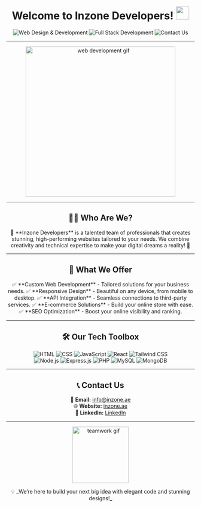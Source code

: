 <h1 align="center"> Welcome to Inzone Developers! <img src="https://media.giphy.com/media/hvRJCLFzcasrR4ia7z/giphy.gif" width="35"></h1>

<p align="center">
  <img src="https://img.shields.io/badge/Web_Design-Development-blue?style=for-the-badge&logo=html5&logoColor=white" alt="Web Design & Development" />
  <img src="https://img.shields.io/badge/Full--Stack_Experts-green?style=for-the-badge&logo=node.js&logoColor=white" alt="Full Stack Development" />
  <img src="https://img.shields.io/badge/Contact-Us-orange?style=for-the-badge&logo=gmail&logoColor=white" alt="Contact Us" />
</p>

---

<p align="center">
  <img src="https://media.giphy.com/media/l46CkATpdyLwLI7vi/giphy.gif" width="400" alt="web development gif">
</p>

---

<h2 align="center">👨‍💻 Who Are We?</h2>

<p align="center">
🌟 **Inzone Developers** is a talented team of professionals that creates stunning, high-performing websites tailored to your needs. We combine creativity and technical expertise to make your digital dreams a reality! 🌟
</p>

---

<h2 align="center">🎯 What We Offer</h2>

<p align="center">
✅ **Custom Web Development** - Tailored solutions for your business needs.  
✅ **Responsive Design** - Beautiful on any device, from mobile to desktop.  
✅ **API Integration** - Seamless connections to third-party services.  
✅ **E-commerce Solutions** - Build your online store with ease.  
✅ **SEO Optimization** - Boost your online visibility and ranking.  
</p>

---

<h2 align="center">🛠️ Our Tech Toolbox</h2>

<p align="center">
  <img src="https://img.shields.io/badge/HTML-E34F26?style=for-the-badge&logo=html5&logoColor=white" alt="HTML" />
  <img src="https://img.shields.io/badge/CSS-1572B6?style=for-the-badge&logo=css3&logoColor=white" alt="CSS" />
  <img src="https://img.shields.io/badge/JavaScript-F7DF1E?style=for-the-badge&logo=javascript&logoColor=black" alt="JavaScript" />
  <img src="https://img.shields.io/badge/React-61DAFB?style=for-the-badge&logo=react&logoColor=black" alt="React" />
  <img src="https://img.shields.io/badge/Tailwind_CSS-38B2AC?style=for-the-badge&logo=tailwind-css&logoColor=white" alt="Tailwind CSS" />
  <br>
  <img src="https://img.shields.io/badge/Node.js-339933?style=for-the-badge&logo=node.js&logoColor=white" alt="Node.js" />
  <img src="https://img.shields.io/badge/Express-000000?style=for-the-badge&logo=express&logoColor=white" alt="Express.js" />
  <img src="https://img.shields.io/badge/PHP-777BB4?style=for-the-badge&logo=php&logoColor=white" alt="PHP" />
  <img src="https://img.shields.io/badge/MySQL-4479A1?style=for-the-badge&logo=mysql&logoColor=white" alt="MySQL" />
  <img src="https://img.shields.io/badge/MongoDB-47A248?style=for-the-badge&logo=mongodb&logoColor=white" alt="MongoDB" />
</p>

---

<h2 align="center">📞 Contact Us</h2>

<p align="center">
  📨 <strong>Email:</strong> <a href="mailto:info@inzone.ae">info@inzone.ae</a><br>
  🌐 <strong>Website:</strong> <a href="https://inzone.ae">inzone.ae</a><br>
  💼 <strong>LinkedIn:</strong> <a href="https://www.linkedin.com/company/inzonedubai">LinkedIn</a>
</p>


---

<p align="center">
  <img src="https://media.giphy.com/media/5xaOcLGvzHxDKjufnLW/giphy.gif" width="150" alt="teamwork gif">
</p>

<p align="center">
  💡 _We’re here to build your next big idea with elegant code and stunning designs!_
</p>

